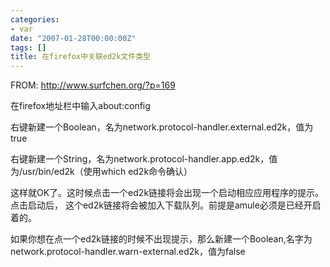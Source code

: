```yaml
---
categories:
- var
date: "2007-01-28T00:00:00Z"
tags: []
title: 在firefox中关联ed2k文件类型
---
```


FROM: <http://www.surfchen.org/?p=169>

在firefox地址栏中输入about:config

右键新建一个Boolean，名为network.protocol-handler.external.ed2k，值为true

右键新建一个String，名为network.protocol-handler.app.ed2k，值为/usr/bin/ed2k（使用which ed2k命令确认）

这样就OK了。这时候点击一个ed2k链接将会出现一个启动相应应用程序的提示。点击启动后， 这个ed2k链接将会被加入下载队列。前提是amule必须是已经开启着的。

如果你想在点一个ed2k链接的时候不出现提示，那么新建一个Boolean,名字为network.protocol-handler.warn-external.ed2k，值为false
